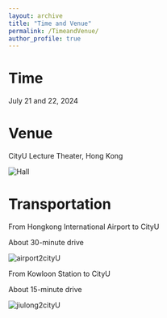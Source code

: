 ```yaml
---
layout: archive
title: "Time and Venue"
permalink: /TimeandVenue/
author_profile: true
---
```



Time
======

July 21 and 22, 2024


Venue
======

CityU Lecture Theater, Hong Kong

![Hall](https://github.com/HKGZTP/HKGZTP.github.io/assets/167737479/7b81e2ac-6500-4865-a4cd-db6dad078135)

Transportation
=====

From Hongkong International Airport to CityU

About 30-minute drive

![airport2cityU](https://github.com/HKGZTP/HKGZTP.github.io/assets/167737479/7414c206-c8ff-4550-ab9c-00b3b980e88d)


From Kowloon Station to CityU

About 15-minute drive


![jiulong2cityU](https://github.com/HKGZTP/HKGZTP.github.io/assets/167737479/dacea673-0635-4da3-8f5c-1338306d2ce7)

